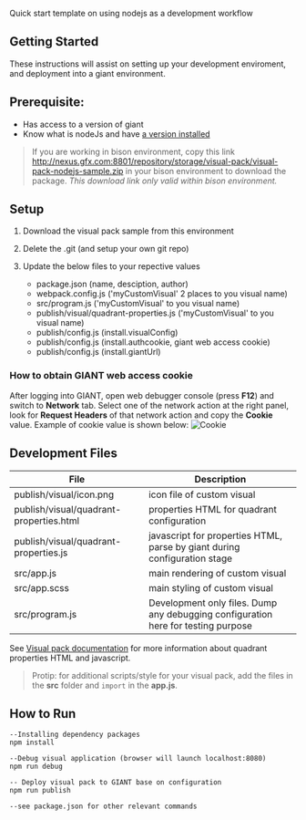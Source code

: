  Quick start template on using nodejs as a development workflow

 ## Getting Started
 These instructions will assist on setting up your development enviroment, and deployment into a giant environment.

 ## Prerequisite:
 - Has access to a version of giant
 - Know what is nodeJs and have [a version installed](https://nodejs.org/en/)

> If you are working in bison environment, copy this link http://nexus.gfx.com:8801/repository/storage/visual-pack/visual-pack-nodejs-sample.zip in your bison environment to download the package. *This download link only valid within bison environment.*



 ## Setup
 1. Download the visual pack sample from this environment
 2. Delete the .git (and setup your own git repo)
 3. Update the below files to your repective values

    - package.json (name, desciption, author)
    - webpack.config.js ('myCustomVisual' 2 places to you visual name)
    - src/program.js ('myCustomVisual' to you visual name)
    - publish/visual/quadrant-properties.js ('myCustomVisual' to you visual name)
    - publish/config.js (install.visualConfig)
    - publish/config.js (install.authcookie, giant web access cookie)
    - publish/config.js (install.giantUrl)

### How to obtain GIANT web access cookie

After logging into GIANT, open web debugger console (press **F12**) and switch to **Network** tab. Select one of the network action at the right panel, look for **Request Headers** of that network action and copy the **Cookie** value. Example of cookie value is shown below: 
![Cookie](images/cookie.PNG)

## Development Files

| File        | Description            |
| ------------- |-------------|
| publish/visual/icon.png | icon file of custom visual |
| publish/visual/quadrant-properties.html | properties HTML for quadrant configuration      |  
| publish/visual/quadrant-properties.js | javascript for properties HTML, parse by giant during configuration stage
| src/app.js | main rendering of custom visual |
| src/app.scss | main styling of custom visual |
| src/program.js | Development only files. Dump any debugging configuration here for testing purpose |

See [Visual pack documentation](https://github.com/fx-giant/giant-documentations/blob/master/visual/visual-pack.md#quadrant-properties-html-js) for more information about quadrant properties HTML and javascript.

> Protip: for additional scripts/style for your visual pack, add the files in the **src** folder and `import` in the **app.js**.

## How to Run
```
--Installing dependency packages
npm install

--Debug visual application (browser will launch localhost:8080)
npm run debug 

-- Deploy visual pack to GIANT base on configuration
npm run publish

--see package.json for other relevant commands

```
